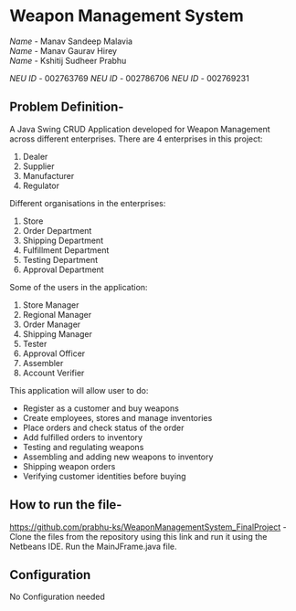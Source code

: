 # Weapon Management System
*Name* - Manav Sandeep Malavia <br>
*Name* - Manav Gaurav Hirey <br>
*Name* - Kshitij Sudheer Prabhu<br>

*NEU ID* - 002763769
*NEU ID* - 002786706
*NEU ID* - 002769231


## Problem Definition- 
A Java Swing CRUD Application developed for Weapon Management across different enterprises. 
There are 4 enterprises in this project:
1. Dealer
2. Supplier
3. Manufacturer
4. Regulator

Different organisations in the enterprises:
1. Store
2. Order Department
3. Shipping Department
4. Fulfillment Department
5. Testing Department
6. Approval Department

Some of the users in the application:
1. Store Manager
2. Regional Manager
3. Order Manager
4. Shipping Manager
5. Tester
6. Approval Officer
7. Assembler
8. Account Verifier

This application will allow user to do:<br>
- Register as a customer and buy weapons
- Create employees, stores and manage inventories
- Place orders and check status of the order
- Add fulfilled orders to inventory
- Testing and regulating weapons
- Assembling and adding new weapons to inventory
- Shipping weapon orders
- Verifying customer identities before buying

## How to run the file-
https://github.com/prabhu-ks/WeaponManagementSystem_FinalProject - Clone the files from the repository using this link and run it using the Netbeans IDE. Run the MainJFrame.java file.

## Configuration
No Configuration needed
